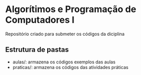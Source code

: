 # Algorítimos e Programação de Computadores I

Repositório criado para submeter os códigos da diciplina

## Estrutura de pastas

* aulas/: armazena os códigos exemplos das aulas
* praticas/: armazena os códigos das atividades práticas
